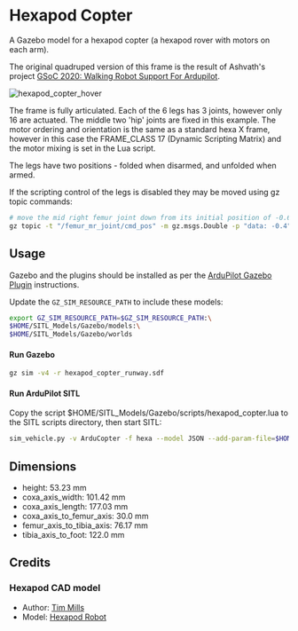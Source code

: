 # Hexapod Copter

A Gazebo model for a hexapod copter (a hexapod rover with motors on each arm).

The original quadruped version of this frame is the result of Ashvath's project [GSoC 2020: Walking Robot Support For Ardupilot](https://discuss.ardupilot.org/t/gsoc-2020-walking-robot-support-for-ardupilot/57080).


![hexapod_copter_hover](https://user-images.githubusercontent.com/24916364/225340320-9aa31fe2-4602-4036-ba6b-491f72097c01.jpg)

The frame is fully articulated. Each of the 6 legs has 3 joints, however only 16 are actuated. The middle two 'hip' joints are fixed in this example. The motor ordering and orientation is the same as a standard hexa X frame, however in this case the FRAME_CLASS 17 (Dynamic Scripting Matrix) and the motor mixing is set in the Lua script.

The legs have two positions - folded when disarmed, and unfolded when armed.

If the scripting control of the legs is disabled they may be moved using gz topic commands:

```bash
# move the mid right femur joint down from its initial position of -0.6 rad to -0.4 rad 
gz topic -t "/femur_mr_joint/cmd_pos" -m gz.msgs.Double -p "data: -0.4"
```

## Usage

Gazebo and the plugins should be installed as per the [ArduPilot Gazebo Plugin](https://github.com/ArduPilot/ardupilot_gazebo) instructions.

Update the `GZ_SIM_RESOURCE_PATH` to include these models:

```bash
export GZ_SIM_RESOURCE_PATH=$GZ_SIM_RESOURCE_PATH:\
$HOME/SITL_Models/Gazebo/models:\
$HOME/SITL_Models/Gazebo/worlds
```

#### Run Gazebo

```bash
gz sim -v4 -r hexapod_copter_runway.sdf
```

#### Run ArduPilot SITL

Copy the script $HOME/SITL_Models/Gazebo/scripts/hexapod_copter.lua to the SITL scripts directory,
then start SITL:

```bash
sim_vehicle.py -v ArduCopter -f hexa --model JSON --add-param-file=$HOME/SITL_Models/Gazebo/config/hexapod_copter.param --console --map
```

## Dimensions

- height: 53.23 mm
- coxa_axis_width: 101.42 mm
- coxa_axis_length: 177.03 mm
- coxa_axis_to_femur_axis: 30.0 mm
- femur_axis_to_tibia_axis: 76.17 mm
- tibia_axis_to_foot: 122.0 mm

## Credits

### Hexapod CAD model

- Author: [Tim Mills](https://grabcad.com/tim.mills-1)
- Model: [Hexapod Robot](https://grabcad.com/library/hexapod-robot-1)
